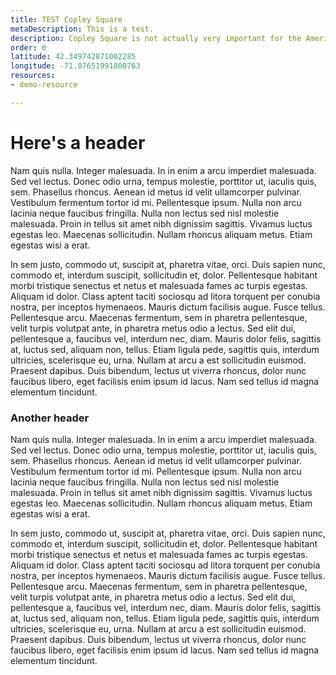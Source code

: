 ```yaml
---
title: TEST Copley Square
metaDescription: This is a test.
description: Copley Square is not actually very important for the American Revolution. This is just a test page.
order: 0
latitude: 42.349742871002285
longitude: -71.07651991800763
resources:
- demo-resource

---
```


# Here's a header

Nam quis nulla. Integer malesuada. In in enim a arcu imperdiet malesuada. Sed vel lectus. Donec odio urna, tempus molestie, porttitor ut, iaculis quis, sem. Phasellus rhoncus. Aenean id metus id velit ullamcorper pulvinar. Vestibulum fermentum tortor id mi. Pellentesque ipsum. Nulla non arcu lacinia neque faucibus fringilla. Nulla non lectus sed nisl molestie malesuada. Proin in tellus sit amet nibh dignissim sagittis. Vivamus luctus egestas leo. Maecenas sollicitudin. Nullam rhoncus aliquam metus. Etiam egestas wisi a erat.


<zoomable-image type="iiif" src="https://iiif.digitalcommonwealth.org/iiif/2/commonwealth:wd378k393" alt="Photograph of customs house" caption="Ths is a very interesting image for the following reasons"></zoomable-image>

<zoomable-image type="static-external" src="https://upload.wikimedia.org/wikipedia/commons/thumb/f/f3/South_Station%2C_Boston%2C_Massachusetts_April_2022.jpg/1600px-South_Station%2C_Boston%2C_Massachusetts_April_2022.jpg?20220507230049" alt="Photograph of South Station" caption="This image is from Wikimedia Commons"></zoomable-image>



In sem justo, commodo ut, suscipit at, pharetra vitae, orci. Duis sapien nunc, commodo et, interdum suscipit, sollicitudin et, dolor. Pellentesque habitant morbi tristique senectus et netus et malesuada fames ac turpis egestas. Aliquam id dolor. Class aptent taciti sociosqu ad litora torquent per conubia nostra, per inceptos hymenaeos. Mauris dictum facilisis augue. Fusce tellus. Pellentesque arcu. Maecenas fermentum, sem in pharetra pellentesque, velit turpis volutpat ante, in pharetra metus odio a lectus. Sed elit dui, pellentesque a, faucibus vel, interdum nec, diam. Mauris dolor felis, sagittis at, luctus sed, aliquam non, tellus. Etiam ligula pede, sagittis quis, interdum ultricies, scelerisque eu, urna. Nullam at arcu a est sollicitudin euismod. Praesent dapibus. Duis bibendum, lectus ut viverra rhoncus, dolor nunc faucibus libero, eget facilisis enim ipsum id lacus. Nam sed tellus id magna elementum tincidunt.

### Another header

Nam quis nulla. Integer malesuada. In in enim a arcu imperdiet malesuada. Sed vel lectus. Donec odio urna, tempus molestie, porttitor ut, iaculis quis, sem. Phasellus rhoncus. Aenean id metus id velit ullamcorper pulvinar. Vestibulum fermentum tortor id mi. Pellentesque ipsum. Nulla non arcu lacinia neque faucibus fringilla. Nulla non lectus sed nisl molestie malesuada. Proin in tellus sit amet nibh dignissim sagittis. Vivamus luctus egestas leo. Maecenas sollicitudin. Nullam rhoncus aliquam metus. Etiam egestas wisi a erat.

In sem justo, commodo ut, suscipit at, pharetra vitae, orci. Duis sapien nunc, commodo et, interdum suscipit, sollicitudin et, dolor. Pellentesque habitant morbi tristique senectus et netus et malesuada fames ac turpis egestas. Aliquam id dolor. Class aptent taciti sociosqu ad litora torquent per conubia nostra, per inceptos hymenaeos. Mauris dictum facilisis augue. Fusce tellus. Pellentesque arcu. Maecenas fermentum, sem in pharetra pellentesque, velit turpis volutpat ante, in pharetra metus odio a lectus. Sed elit dui, pellentesque a, faucibus vel, interdum nec, diam. Mauris dolor felis, sagittis at, luctus sed, aliquam non, tellus. Etiam ligula pede, sagittis quis, interdum ultricies, scelerisque eu, urna. Nullam at arcu a est sollicitudin euismod. Praesent dapibus. Duis bibendum, lectus ut viverra rhoncus, dolor nunc faucibus libero, eget facilisis enim ipsum id lacus. Nam sed tellus id magna elementum tincidunt.
